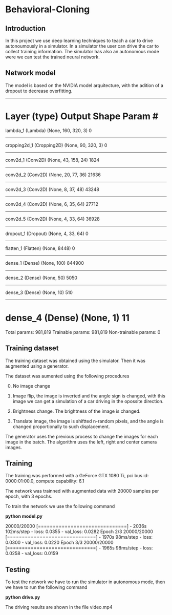 # Behavioral-Cloning

## Introduction

In this project we use deep learning techniques to teach a car to drive autonoumously in a simulator. In a simulator the user can drive the car to collect training information. The simulator has also an autonomous mode were we can test the trained neural network.

## Network model

The model is based on the NVIDIA model arquitecture, with the adition of a dropout to decrease overfitting.

_________________________________________________________________
Layer (type)                 Output Shape              Param #
=================================================================
lambda_1 (Lambda)            (None, 160, 320, 3)       0
_________________________________________________________________
cropping2d_1 (Cropping2D)    (None, 90, 320, 3)        0
_________________________________________________________________
conv2d_1 (Conv2D)            (None, 43, 158, 24)       1824
_________________________________________________________________
conv2d_2 (Conv2D)            (None, 20, 77, 36)        21636
_________________________________________________________________
conv2d_3 (Conv2D)            (None, 8, 37, 48)         43248
_________________________________________________________________
conv2d_4 (Conv2D)            (None, 6, 35, 64)         27712
_________________________________________________________________
conv2d_5 (Conv2D)            (None, 4, 33, 64)         36928
_________________________________________________________________
dropout_1 (Dropout)          (None, 4, 33, 64)         0
_________________________________________________________________
flatten_1 (Flatten)          (None, 8448)              0
_________________________________________________________________
dense_1 (Dense)              (None, 100)               844900
_________________________________________________________________
dense_2 (Dense)              (None, 50)                5050
_________________________________________________________________
dense_3 (Dense)              (None, 10)                510
_________________________________________________________________
dense_4 (Dense)              (None, 1)                 11
=================================================================
Total params: 981,819
Trainable params: 981,819
Non-trainable params: 0

## Training dataset

The training dataset was obtained using the simulator. Then it was augmented using a generator.

The dataset was aumented using the following procedures

0. No image change

1. Image flip, the image is inverted and the angle sign is changed, with this image we can get a simulation of a car driving in the opossite direction.

2. Brightness change. The brightness of the image is changed.

3. Translate image, the image is shiftted n-random pixels, and the angle is changed proportionally to such displacement.

The generator uses the previous process to change the images for each image in the batch. The algorithm uses the left, right and center camera images.

## Training

The training was performed with a GeForce GTX 1080 Ti, pci bus id: 0000:01:00.0, compute capability: 6.1

The network was trainned with augmented data with 20000 samples per epoch, with 3 epochs.

To train the network we use the following command

**python model.py**

20000/20000 [==============================] - 2036s 102ms/step - loss: 0.0355 -
 val_loss: 0.0282
Epoch 2/3
20000/20000 [==============================] - 1970s 98ms/step - loss: 0.0300 -
val_loss: 0.0220
Epoch 3/3
20000/20000 [==============================] - 1965s 98ms/step - loss: 0.0258 -
val_loss: 0.0159

## Testing

To test the network we have to run the simulator in autonomous mode, then we have to run the following command

**python drive.py**

The driving results are shown in the file video.mp4

